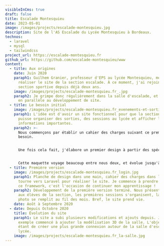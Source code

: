 ```yaml
---
visibleInCms: true
draft: false
title: Escalade Montesquieu
date: 2023-05-01
image: /images/projects/escalade-montesquieu.jpg
description: Site de l'AS Escalade du Lycée Montesquieu à Bordeaux.
technos:
  - laravel
  - mysql
  - tailwindcss
project_url: https://escalade-montesquieu.fr
github_url: https://github.com/escalade-montesquieu/www
content:
  - title: Aux origines
    date: Juin 2020
    paraph1: Guilhem Granier, professeur d'EPS au lycée Montesquieu, me propose de
      réaliser le site de la section escalade. À ce moment, j'ai rejoint cette
      section sportive depuis déjà deux ans.
    image: /images/projects/escalade-montesquieu.fr_.jpg
    paraph2: Je grimpe donc régulièrement dans la salle d'escalade, et je me forme
      en parallèle au développement de site.
  - title: Le besoin initial
    image: /images/projects/escalade-montesquieu.fr_evenements-et-sorties_sortie-en-salle.jpg
    paraph1: L'idée est d'avoir un site fonctionnel pour que la section escalade
      puisse organiser des sorties, des sessions au lycée et afficher les
      informations importantes.
    paraph2: >-
      Nous commençons par établir un cahier des charges suivant ce premier
      besoin. 


      Une fois cela fait, j'élabore un premier design à partir des spécifications de M.Granier. 


      Cette maquette voyage beaucoup entre nous deux, et évolue jusqu'à sa version finale.
  - title: Première version
    image: /images/projects/escalade-montesquieu.fr_login.jpg
    paraph1: Planche de design dans une main, cahier des charges dans l'autre, je me
      tourne vers Laravel pour réaliser le site. Je commence à prendre en main
      ce framework, c'est l'occasion de continuer mon apprentissage !
    paraph2: Développement de la première version terminé. Nous présentons le site
      aux élèves de la section, les premières sessions s'organisent, la galerie
      photo se remplit au fil des mois. Bref, le site prend vie.
    date: Août à Septembre 2020
  - date: Depuis Octobre 2020
    title: Évolution du site
    paraph1: Le site a subi plusieurs modifications et ajouts depuis. J'ai par
      exemple commencé à ajouter la modélisation 3D de la salle. L'objectif
      étant de créer une plus grande connexion autour de la salle d'escalade du
      lycée.
    image: /images/projects/escalade-montesquieu.fr_la-salle.jpg
---
```

